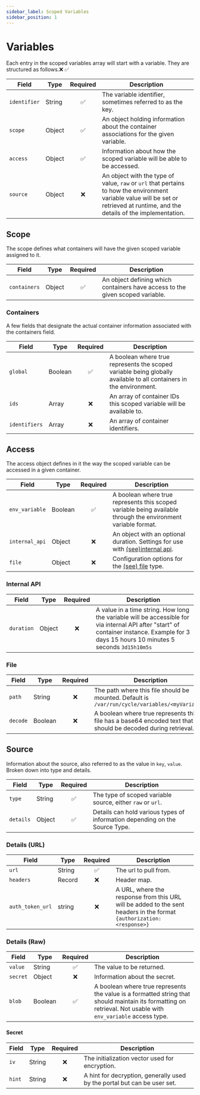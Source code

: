 ```yaml
---
sidebar_label: Scoped Variables
sidebar_position: 1
---
```


# Variables

Each entry in the scoped variables array will start with a variable. They are structured as follows.❌ ✅

| Field        | Type   | Required | Description                                                                                                                                                                      |
| ------------ | ------ | :------: | -------------------------------------------------------------------------------------------------------------------------------------------------------------------------------- |
| `identifier` | String |    ✅    | The variable identifier, sometimes referred to as the key.                                                                                                                       |
| `scope`      | Object |    ✅    | An object holding information about the container associations for the given variable.                                                                                           |
| `access`     | Object |    ✅    | Information about how the scoped variable will be able to be accessed.                                                                                                           |
| `source`     | Object |    ❌    | An object with the type of value, `raw` or `url` that pertains to how the environment variable value will be set or retrieved at runtime, and the details of the implementation. |

## Scope

The scope defines what containers will have the given scoped variable assigned to it.

| Field        | Type   | Required | Description                                                                   |
| ------------ | ------ | :------: | ----------------------------------------------------------------------------- |
| `containers` | Object |    ✅    | An object defining which containers have access to the given scoped variable. |

### Containers

A few fields that designate the actual container information associated with the containers field.

| Field         | Type    | Required | Description                                                                                                        |
| ------------- | ------- | :------: | ------------------------------------------------------------------------------------------------------------------ |
| `global`      | Boolean |    ✅    | A boolean where true represents the scoped variable being globally available to all containers in the environment. |
| `ids`         | Array   |    ❌    | An array of container IDs this scoped variable will be available to.                                               |
| `identifiers` | Array   |    ❌    | An array of container identifiers.                                                                                 |

## Access

The access object defines in it the way the scoped variable can be accessed in a given container.

| Field          | Type    | Required | Description                                                                                                          |
| -------------- | ------- | :------: | -------------------------------------------------------------------------------------------------------------------- |
| `env_variable` | Boolean |    ✅    | A boolean where true represents this scoped variable being available through the environment variable format.        |
| `internal_api` | Object  |    ❌    | An object with an optional duration. Settings for use with [(see)internal api](/reference/environments/scoped-variables). |
| `file`         | Object  |    ❌    | Configuration options for the [(see) file](/reference/environments/scoped-variables) type.                                |

### Internal API

| Field      | Type   | Required | Description                                                                                                                                                                                |
| ---------- | ------ | :------: | ------------------------------------------------------------------------------------------------------------------------------------------------------------------------------------------ |
| `duration` | Object |    ❌    | A value in a time string. How long the variable will be accessible for via internal API after "start" of container instance. Example for 3 days 15 hours 10 minutes 5 seconds `3d15h10m5s` |

### File

| Field    | Type    | Required | Description                                                                                                  |
| -------- | ------- | :------: | ------------------------------------------------------------------------------------------------------------ |
| `path`   | String  |    ❌    | The path where this file should be mounted. Default is `/var/run/cycle/variables/<myVariable>`               |
| `decode` | Boolean |    ❌    | A boolean where true represents this file has a base64 encoded text that should be decoded during retrieval. |

## Source

Information about the source, also referred to as the value in `key`, `value`. Broken down into type and details.

| Field     | Type   | Required | Description                                                                 |
| --------- | ------ | :------: | --------------------------------------------------------------------------- |
| `type`    | String |    ✅    | The type of scoped variable source, either `raw` or `url`.                  |
| `details` | Object |    ✅    | Details can hold various types of information depending on the Source Type. |

### Details (URL)

| Field            | Type   | Required | Description                                                                                                           |
| ---------------- | ------ | :------: | --------------------------------------------------------------------------------------------------------------------- |
| `url`            | String |    ✅    | The url to pull from.                                                                                                 |
| `headers`        | Record |    ❌    | Header map.                                                                                                           |
| `auth_token_url` | string |    ❌    | A URL, where the response from this URL will be added to the sent headers in the format `{authorization: <response>}` |

### Details (Raw)

| Field    | Type    | Required | Description                                                                                                                                                   |
| -------- | ------- | :------: | ------------------------------------------------------------------------------------------------------------------------------------------------------------- |
| `value`  | String  |    ✅    | The value to be returned.                                                                                                                                     |
| `secret` | Object  |    ❌    | Information about the secret.                                                                                                                                 |
| `blob`   | Boolean |    ✅    | A boolean where true represents the value is a formatted string that should maintain its formatting on retrieval. Not usable with `env_variable` access type. |

#### Secret

| Field  | Type   | Required | Description                                                              |
| ------ | ------ | :------: | ------------------------------------------------------------------------ |
| `iv`   | String |    ❌    | The initialization vector used for encryption.                           |
| `hint` | String |    ❌    | A hint for decryption, generally used by the portal but can be user set. |
